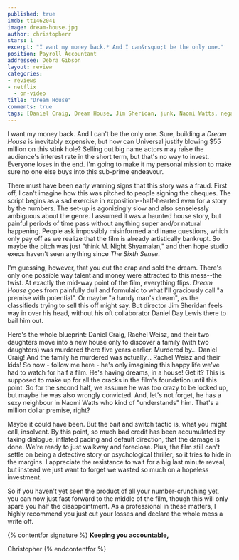 ```yaml
---
published: true
imdb: tt1462041
image: dream-house.jpg
author: christopherr 
stars: 1
excerpt: "I want my money back.* And I can&rsquo;t be the only one."
position: Payroll Accountant
addressee: Debra Gibson
layout: review
categories:
- reviews
- netflix
  - on-video
title: "Dream House"
comments: true
tags: [Daniel Craig, Dream House, Jim Sheridan, junk, Naomi Watts, negative, Rachel Weisz, Review, Uncategorized]
---
```

I want my money back. And I can't be the only one. Sure, building a _Dream House_ is inevitably expensive, but how can Universal justify blowing $55 million on this stink hole? Selling out big name actors may raise the audience's interest rate in the short term, but that's no way to invest. Everyone loses in the end. I'm going to make it my personal mission to make sure no one else buys into this sub-prime endeavour.

There must have been early warning signs that this story was a fraud. First off, I can't imagine how this was pitched to people signing the cheques. The script begins as a sad exercise in exposition--half-hearted even for a story by the numbers. The set-up is agonizingly slow and also senselessly ambiguous about the genre. I assumed it was a haunted house story, but painful periods of time pass without anything super and/or natural happening. People ask impossibly misinformed and inane questions, which only pay off as we realize that the film is already artistically bankrupt. So maybe the pitch was just "think M. Night Shyamalan," and then hope studio execs haven't seen anything since _The Sixth Sense_.

I'm guessing, however, that you cut the crap and sold the dream. There's only one possible way talent and money were attracted to this mess--the twist. At exactly the mid-way point of the film, everything flips. _Dream House_ goes from painfully dull and formulaic to what I'll graciously call "a premise with potential". Or maybe "a handy man's dream", as the classifieds trying to sell this off might say. But director Jim Sheridan feels way in over his head, without his oft collaborator Daniel Day Lewis there to bail him out.

Here's the whole blueprint: Daniel Craig, Rachel Weisz, and their two daughters move into a new house only to discover a family (with two daughters) was murdered there five years earlier. Murdered by… Daniel Craig! And the family he murdered was actually… Rachel Weisz and their kids! So now - follow me here - he's only imagining this happy life we've had to watch for half a film. He's having dreams, in a house! Get it? This is supposed to make up for all the cracks in the film's foundation until this point. So for the second half, we assume he was too crazy to be locked up, but maybe he was also wrongly convicted. And, let's not forget, he has a sexy neighbour in Naomi Watts who kind of "understands" him.  That's a million dollar premise, right?

Maybe it could have been. But the bait and switch tactic is, what you might call, insolvent. By this point, so much bad credit has been accumulated by taxing dialogue, inflated pacing and default direction, that the damage is done. We're ready to just walkway and foreclose. Plus, the film still can't settle on being a detective story or psychological thriller, so it tries to hide in the margins. I appreciate the resistance to wait for a big last minute reveal, but instead we just want to forget we wasted so much on a hopeless investment.

So if you haven't yet seen the product of all your number-crunching yet, you can now just fast forward to the middle of the film, though this will only spare you half the disappointment. As a professional in these matters, I highly recommend you just cut your losses and declare the whole mess a write off.

{% contentfor signature %}
**Keeping you accountable,**

Christopher
{% endcontentfor %}